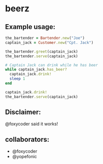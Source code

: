 # beerz

## Example usage:

```ruby
the_bartender = Bartender.new("Joe")
captain_jack = Customer.new("Cpt. Jack")

the_bartender.greet(captain_jack)
the_bartender.serve(captain_jack)

# Captain Jack can drink while he has beer
while captain_jack.has_beer?
  captain_jack.drink!
  sleep 1
end

captain_jack.drink!
the_bartender.serve(captain_jack)
```

## Disclaimer:
@foxycoder said it works!

## collaborators:
 - @foxycoder
 - @yopefonic

